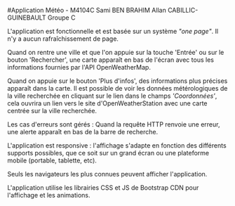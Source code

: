 #Application Météo - M4104C
Sami BEN BRAHIM
Allan CABILLIC-GUINEBAULT
Groupe C

L'application est fonctionnelle et est basée sur un système *"one page"*. Il n'y a aucun rafraîchissement de page.

Quand on rentre une ville et que l'on appuie sur la touche 'Entrée' ou sur le bouton 'Rechercher', une carte apparaît en bas de l'écran avec tous les informations fournies par l'API OpenWeatherMap.

Quand on appuie sur le bouton 'Plus d'infos', des informations plus précises apparaît dans la carte. Il est possible de voir les données métérologiques de la ville recherchée en cliquant sur le lien dans le champs *'Coordonnées'*, cela ouvrira un lien vers le site d'OpenWeatherStation avec une carte centrée sur la ville recherchée.

Les cas d'erreurs sont gérés : Quand la requête HTTP renvoie une erreur, une alerte apparaît en bas de la barre de recherche.

L'application est responsive : l'affichage s'adapte en fonction des différents supports possibles, que ce soit sur un grand écran ou une plateforme mobile (portable, tablette, etc).

Seuls les navigateurs les plus connues peuvent afficher l'application.

L'application utilise les librairies CSS et JS de Bootstrap CDN pour l'affichage et les animations.
